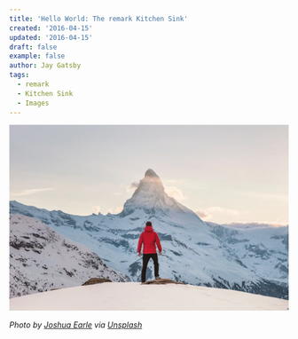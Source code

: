 ```yaml
---
title: 'Hello World: The remark Kitchen Sink'
created: '2016-04-15'
updated: '2016-04-15'
draft: false
example: false
author: Jay Gatsby
tags:
  - remark
  - Kitchen Sink
  - Images
---
```


![](./joshua-earle-234740.webp)

_Photo by [Joshua Earle](https://unsplash.com/@joshuaearle) via [Unsplash](https://unsplash.com/@joshuaearle?photo=-87JyMb9ZfU)_
